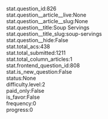 stat.question_id:826  
stat.question__article__live:None  
stat.question__article__slug:None  
stat.question__title:Soup Servings  
stat.question__title_slug:soup-servings  
stat.question__hide:False  
stat.total_acs:438  
stat.total_submitted:1211  
stat.total_column_articles:1  
stat.frontend_question_id:808  
stat.is_new_question:False  
status:None  
difficulty.level:2  
paid_only:False  
is_favor:False  
frequency:0  
progress:0  
